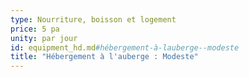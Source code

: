 ```yaml
---
type: Nourriture, boisson et logement
price: 5 pa
unity: par jour
id: equipment_hd.md#hébergement-à-lauberge--modeste
title: "Hébergement à l'auberge : Modeste"
---
```


